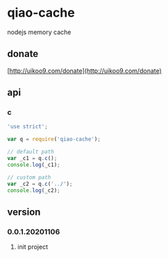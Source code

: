 # qiao-cache
nodejs memory cache

## donate
[http://uikoo9.com/donate](http://uikoo9.com/donate)

## api
### c
```javascript
'use strict';

var q = require('qiao-cache');

// default path
var _c1 = q.c();
console.log(_c1);

// custom path
var _c2 = q.c('../');
console.log(_c2);
```

## version
### 0.0.1.20201106
1. init project